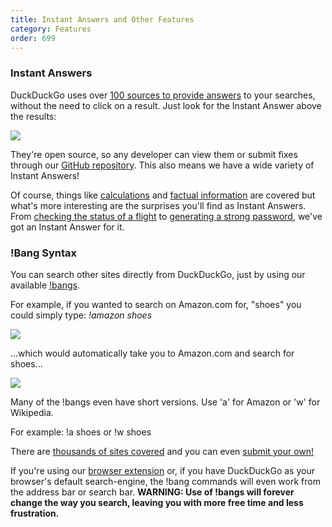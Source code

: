 ```yaml
---
title: Instant Answers and Other Features
category: Features
order: 699
---
```


<h3>Instant Answers</h3>

<p>
    DuckDuckGo uses over
    <a href="https://duck.co/ia">100 sources to provide answers</a> to your
    searches, without the need to click on a result. Just look for the Instant
    Answer above the results:
</p>

<img src="{{ site.baseurl }}/images/411bc9a9495387e1124d3721b7befe7b.png" />
<p>
    They're open source, so any developer can view them or submit fixes through our <a href="https://github.com/duckduckgo">GitHub repository</a>. This also means we have a wide variety of Instant Answers!
</p>

<p>
    Of course, things like <a href="https://duckduckgo.com/?q=2x+%2B+6+%3D+12+solve&amp;ia=calculator">calculations</a> and <a href="https://duckduckgo.com/?q=people+in+space&ia=answer">factual information</a> are covered but what's more interesting are the surprises you'll find as Instant Answers. From <a href="https://duckduckgo.com/?q=AA+102">checking the status of a flight</a> to <a href="https://duckduckgo.com/?q=password+strong+12&ia=answer">generating a strong password</a>, we've got an Instant Answer for it.
</p>

<h3>!Bang Syntax</h3>

<p>
    You can search other sites directly from DuckDuckGo, just by using our
    available <a href="https://duckduckgo.com/bang.html">!bangs</a>.
</p>

<p>
    For example, if you wanted to search on Amazon.com for, "shoes" you could
    simply type: <em>!amazon shoes</em>
</p>

<img src="{{ site.baseurl }}/images/028e3901ce00cfae77634090c4858b22.png" />
<p>
    ...which would automatically take you to Amazon.com and search for shoes...
</p>

<img src="{{ site.baseurl }}/images/ee7aeb76c38a71bc938e5ef404023ae0.png" />
<p>
    Many of the !bangs even have short versions. Use 'a' for Amazon or 'w' for
    Wikipedia.
</p>

<p>For example: !a shoes or !w shoes</p>

<p>
    There are
    <a href="https://duckduckgo.com/bang.html">thousands of sites covered</a> and
    you can even <a href="https://duckduckgo.com/newbang">submit your own!</a>
</p>

<p>
    If you're using our
    <a href="{{ site.baseurl }}/desktop/adding-duckduckgo-to-your-browser">browser extension</a>
    or, if you have DuckDuckGo as your browser's default search-engine, the !bang
    commands will even work from the address bar or search bar.
    <strong>WARNING: Use of !bangs will forever change the way you search, leaving you
        with more free time and less frustration.
    </strong>
</p>
